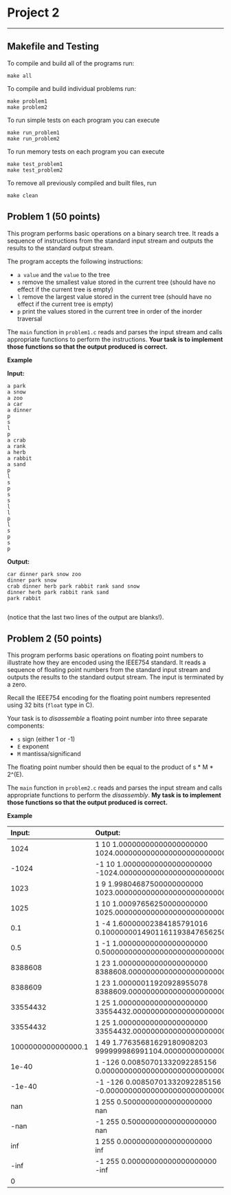 # Project 2
---

## Makefile and Testing

To compile and build all of the programs run:

    make all

To compile and build individual problems run:

    make problem1
    make problem2

To run simple tests on each program you can execute

    make run_problem1
    make run_problem2

To run memory tests on each program you can execute

    make test_problem1
    make test_problem2

To remove all previously compiled and built files, run

    make clean


## Problem 1 (50 points)

This program performs basic operations on a binary search tree.
It reads a sequence of instructions from the standard input stream
and outputs the results to the standard output stream.

The program accepts the following instructions:

- `a value` and the `value` to the tree
- `s` remove the smallest value stored in the current tree (should have no effect
  if the current tree is empty)
- `l` remove the largest value stored in the current tree (should have no effect
  if the current tree is empty)
- `p` print the values stored in the current tree in order of the inorder traversal

The `main` function in `problem1.c` reads and parses the input stream and calls
appropriate functions to perform the instructions. __Your task is to implement
those functions so that the output produced is correct.__


__Example__

__Input:__
```
a park
a snow
a zoo
a car
a dinner
p
s
l
p
a crab
a rank
a herb
a rabbit
a sand
p
l
s
p
s
s
l
l
p
l
s
p
s
p
```

__Output:__
```
car dinner park snow zoo
dinner park snow
crab dinner herb park rabbit rank sand snow
dinner herb park rabbit rank sand
park rabbit


```
(notice that the last two lines of the output are blanks!).

## Problem 2 (50 points)


This program performs basic operations on floating point numbers to illustrate
how they are encoded using the IEEE754 standard.
It reads a sequence of floating point numbers from the standard input stream
and outputs the results to the standard output stream.
The input is terminated by a zero.


Recall the IEEE754 encoding for the floating point numbers represented using
32 bits (`float` type in C).

Your task is to _disassemble_ a floating point number into three separate components:
- `s` sign (either 1 or -1)
- `E` exponent
- `M` mantissa/significand

The floating point number should then be equal to the product of s * M * 2^(E).

The `main` function in `problem2.c` reads and parses the input stream and calls
appropriate functions to perform the _disassembly_. __My task is to implement
those functions so that the output produced is correct.__


__Example__

|__Input:__|__Output:__ |
|:---|:---|
|1024|1 10 1.00000000000000000000<br>1024.00000000000000000000000000000000000000000000000000|
|-1024|-1 10 1.00000000000000000000<br>-1024.00000000000000000000000000000000000000000000000000|
|1023|1 9 1.99804687500000000000<br>1023.00000000000000000000000000000000000000000000000000|
|1025|1 10 1.00097656250000000000<br>1025.00000000000000000000000000000000000000000000000000|
|0.1|1 -4 1.60000002384185791016<br>0.10000000149011611938476562500000000000000000000000|
|0.5|1 -1 1.00000000000000000000<br>0.50000000000000000000000000000000000000000000000000|
|8388608|1 23 1.00000000000000000000<br>8388608.00000000000000000000000000000000000000000000000000|
|8388609|1 23 1.00000011920928955078<br>8388609.00000000000000000000000000000000000000000000000000|
|33554432|1 25 1.00000000000000000000<br>33554432.00000000000000000000000000000000000000000000000000|
|33554432|1 25 1.00000000000000000000<br>33554432.00000000000000000000000000000000000000000000000000|
|1000000000000000.1|1 49 1.77635681629180908203<br>999999986991104.00000000000000000000000000000000000000000000000000|
|1e-40|1 -126 0.00850701332092285156<br>0.00000000000000000000000000000000000000009999946101|
|-1e-40|-1 -126 0.00850701332092285156<br>-0.00000000000000000000000000000000000000009999946101|
|nan|1 255 0.50000000000000000000<br>nan|
|-nan|-1 255 0.50000000000000000000<br>nan|
|inf|1 255 0.00000000000000000000<br>inf|
|-inf|-1 255 0.00000000000000000000<br>-inf|
|0| |


